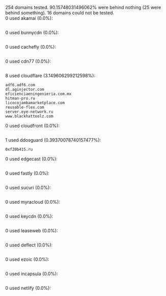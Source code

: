 254 domains tested. 90.15748031496062% were behind nothing (25 were behind something). 16 domains could not be tested.<br>
0 used akamai (0.0%):
```

```

0 used bunnycdn (0.0%):
```

```

0 used cachefly (0.0%):
```

```

0 used cdn77 (0.0%):
```

```

8 used cloudflare (3.149606299212598%):
```
adf6.adf6.com
dl.aginjector.com
eficienciaeningenieria.com.mx
hitman-pro.ru
licocojambamarketplace.com
reusable-flex.com
server.eye-network.ru
www.blackhattoolz.com
```

0 used cloudfront (0.0%):
```

```

1 used ddosguard (0.39370078740157477%):
```
0xf20b415.ru
```

0 used edgecast (0.0%):
```

```

0 used fastly (0.0%):
```

```

0 used sucuri (0.0%):
```

```

0 used myracloud (0.0%):
```

```

0 used keycdn (0.0%):
```

```

0 used leaseweb (0.0%):
```

```

0 used deflect (0.0%):
```

```

0 used ezoic (0.0%):
```

```

0 used incapsula (0.0%):
```

```

0 used netlify (0.0%):
```

```
